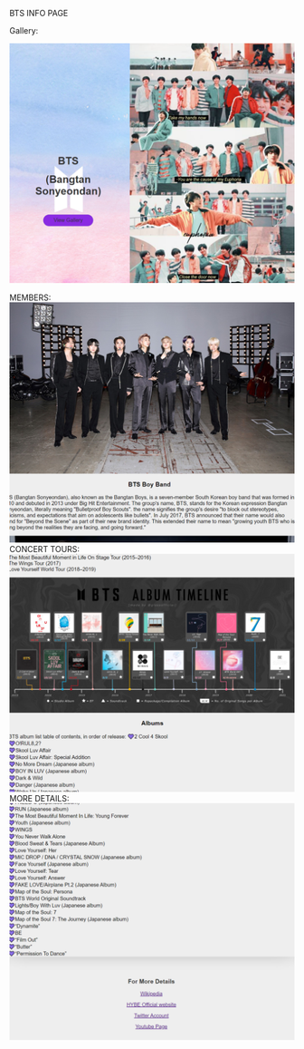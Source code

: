 BTS INFO PAGE


Gallery:

![Image of gallery](https://github.com/zehrakhan11/NS/blob/main/Capture.PNG)

MEMBERS:
![Image of gallery](https://github.com/zehrakhan11/NS/blob/main/Capture1.PNG)
CONCERT TOURS:
![Image of gallery](https://github.com/zehrakhan11/NS/blob/main/Capture2.PNG)
MORE DETAILS:
![Image of gallery](https://github.com/zehrakhan11/NS/blob/main/3.PNG)
